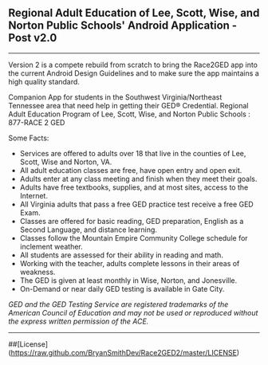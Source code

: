 ## Regional Adult Education of Lee, Scott, Wise, and Norton Public Schools' Android Application - Post v2.0

---

Version 2 is a compete rebuild from scratch to bring the Race2GED app into the current Android Design Guidelines and to make sure
the app maintains a high quality standard.

Companion App for students in the Southwest Virginia/Northeast Tennessee area that need help in getting their GED® Credential.
Regional Adult Education Program of Lee, Scott, Wise, and Norton Public Schools : 877-RACE 2 GED

Some Facts:
+ Services are offered to adults over 18 that live in the counties of Lee, Scott, Wise and Norton, VA.
+ All adult education classes are free, have open entry and open exit.
+ Adults enter at any class meeting and finish when they meet their goals.
+ Adults have free textbooks, supplies, and at most sites, access to the Internet.
+ All Virginia adults that pass a free GED practice test receive a free GED Exam.
+ Classes are offered for basic reading, GED preparation, English as a Second Language, and distance learning.
+ Classes follow the Mountain Empire Community College schedule for inclement weather.
+ All students are assessed for their ability in reading and math.
+ Working with the teacher, adults complete lessons in their areas of weakness.
+ The GED is given at least monthly in Wise, Norton, and Jonesville.
+ On-Demand or near daily GED testing is available in Gate City.


*GED and the GED Testing Service are registered trademarks of the American Council of Education and may not be used or reproduced without the express written permission of the ACE.*

---

##[License] (https://raw.github.com/BryanSmithDev/Race2GED2/master/LICENSE)